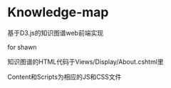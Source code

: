 # Knowledge-map

基于D3.js的知识图谱web前端实现

for shawn

知识图谱的HTML代码于Views/Display/About.cshtml里

Content和Scripts为相应的JS和CSS文件
